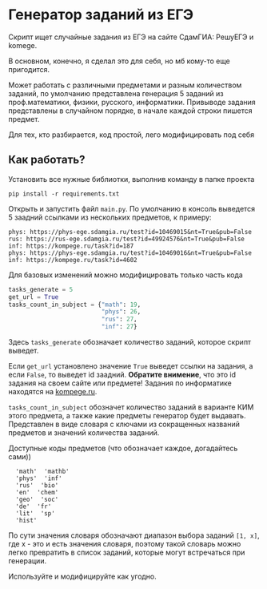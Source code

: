 # Генератор заданий из ЕГЭ
Скрипт ищет случайные задания из ЕГЭ на сайте СдамГИА: РешуЕГЭ и komege.

В основном, конечно, я сделал это для себя, но мб кому-то еще пригодится.

Может работать с различными предметами и разным количеством заданий, по умолчанию представлена генерация 5 заданий из проф.математики, физики, русского, информатики.
Привыводе задания представлены в случайном порядке, в начале каждой строки пишется предмет.

Для тех, кто разбирается, код простой, лего модифицировать под себя

## Как работать?
Установить все нужные библиотки, выполнив команду в папке проекта
```
pip install -r requirements.txt
```

Открыть и запустить файл `main.py`. По умолчанию в консоль выведется 5 заадний ссылками из нескольких предметов, к примеру:
```shell
phys: https://phys-ege.sdamgia.ru/test?id=10469015&nt=True&pub=False
rus: https://rus-ege.sdamgia.ru/test?id=49924576&nt=True&pub=False
inf: https://kompege.ru/task?id=187
phys: https://phys-ege.sdamgia.ru/test?id=10469016&nt=True&pub=False
inf: https://kompege.ru/task?id=4602
```

Для базовых изменений можно модифицировать только часть кода
```python
tasks_generate = 5
get_url = True
tasks_count_in_subject = {"math": 19,
                          "phys": 26,
                          "rus": 27,
                          "inf": 27}
```
Здесь `tasks_generate` обозначает количество заданий, которое скрипт выведет. 

Если `get_url` установлено значение `True` выведет ссылки на задания, а если `False`, то выведет id заадний. **Обратите внимение**, что это id задания на своем сайте или предмете!
Задания по информатике находятся на [kompege.ru](https://kompege.ru).

`tasks_count_in_subject` обозначет количество заданий в варианте КИМ этого предмета, а также какие предметы генератор будет выдавать. Представлен в виде словаря с ключами из сокращенных названий предметов и значений количества заданий.

Доступные коды предметов (что обозначает каждое, догадайтесь сами))
```
  'math'  'mathb'
  'phys'  'inf'
  'rus'  'bio'
  'en'  'chem'
  'geo'  'soc'
  'de'  'fr'
  'lit'  'sp'
  'hist'
```

По сути значения словаря обозначают диапазон выбора заданий `[1, x]`, где x - это и есть значения словаря, поэтому такой словарь можно легко превратить в список заданий, которые могут встречаться при генерации.

Используйте и модифицируйте как угодно.

